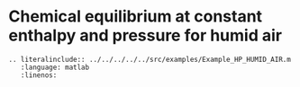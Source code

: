 # Chemical equilibrium at constant enthalpy and pressure for humid air

```{eval-rst}
.. literalinclude:: ../../../../../src/examples/Example_HP_HUMID_AIR.m
   :language: matlab
   :linenos:
```
